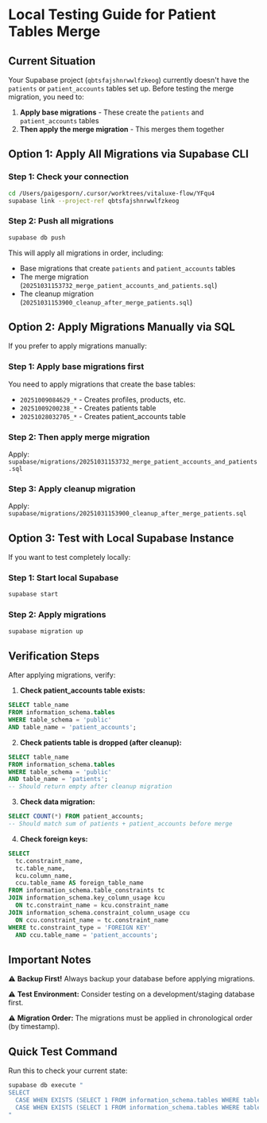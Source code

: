 # Local Testing Guide for Patient Tables Merge

## Current Situation

Your Supabase project (`qbtsfajshnrwwlfzkeog`) currently doesn't have the `patients` or `patient_accounts` tables set up. Before testing the merge migration, you need to:

1. **Apply base migrations** - These create the `patients` and `patient_accounts` tables
2. **Then apply the merge migration** - This merges them together

## Option 1: Apply All Migrations via Supabase CLI

### Step 1: Check your connection
```bash
cd /Users/paigesporn/.cursor/worktrees/vitaluxe-flow/YFqu4
supabase link --project-ref qbtsfajshnrwwlfzkeog
```

### Step 2: Push all migrations
```bash
supabase db push
```

This will apply all migrations in order, including:
- Base migrations that create `patients` and `patient_accounts` tables
- The merge migration (`20251031153732_merge_patient_accounts_and_patients.sql`)
- The cleanup migration (`20251031153900_cleanup_after_merge_patients.sql`)

## Option 2: Apply Migrations Manually via SQL

If you prefer to apply migrations manually:

### Step 1: Apply base migrations first
You need to apply migrations that create the base tables:
- `20251009084629_*` - Creates profiles, products, etc.
- `20251009200238_*` - Creates patients table
- `20251028032705_*` - Creates patient_accounts table

### Step 2: Then apply merge migration
Apply: `supabase/migrations/20251031153732_merge_patient_accounts_and_patients.sql`

### Step 3: Apply cleanup migration
Apply: `supabase/migrations/20251031153900_cleanup_after_merge_patients.sql`

## Option 3: Test with Local Supabase Instance

If you want to test completely locally:

### Step 1: Start local Supabase
```bash
supabase start
```

### Step 2: Apply migrations
```bash
supabase migration up
```

## Verification Steps

After applying migrations, verify:

1. **Check patient_accounts table exists:**
```sql
SELECT table_name 
FROM information_schema.tables 
WHERE table_schema = 'public' 
AND table_name = 'patient_accounts';
```

2. **Check patients table is dropped (after cleanup):**
```sql
SELECT table_name 
FROM information_schema.tables 
WHERE table_schema = 'public' 
AND table_name = 'patients';
-- Should return empty after cleanup migration
```

3. **Check data migration:**
```sql
SELECT COUNT(*) FROM patient_accounts;
-- Should match sum of patients + patient_accounts before merge
```

4. **Check foreign keys:**
```sql
SELECT 
  tc.constraint_name,
  tc.table_name,
  kcu.column_name,
  ccu.table_name AS foreign_table_name
FROM information_schema.table_constraints tc
JOIN information_schema.key_column_usage kcu
  ON tc.constraint_name = kcu.constraint_name
JOIN information_schema.constraint_column_usage ccu
  ON ccu.constraint_name = tc.constraint_name
WHERE tc.constraint_type = 'FOREIGN KEY'
  AND ccu.table_name = 'patient_accounts';
```

## Important Notes

⚠️ **Backup First!** Always backup your database before applying migrations.

⚠️ **Test Environment:** Consider testing on a development/staging database first.

⚠️ **Migration Order:** The migrations must be applied in chronological order (by timestamp).

## Quick Test Command

Run this to check your current state:
```bash
supabase db execute "
SELECT 
  CASE WHEN EXISTS (SELECT 1 FROM information_schema.tables WHERE table_name = 'patients') THEN '✅ patients table exists' ELSE '❌ patients table missing' END as patients_status,
  CASE WHEN EXISTS (SELECT 1 FROM information_schema.tables WHERE table_name = 'patient_accounts') THEN '✅ patient_accounts table exists' ELSE '❌ patient_accounts table missing' END as patient_accounts_status;
"
```

